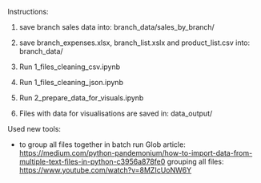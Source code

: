 
Instructions:
1. save branch sales data into: branch_data/sales_by_branch/
2. save branch_expenses.xlsx, branch_list.xslx and product_list.csv into: branch_data/

3. Run 1_files_cleaning_csv.ipynb
4. Run 1_files_cleaning_json.ipynb
5. Run 2_prepare_data_for_visuals.ipynb 

6. Files with data for visualisations are saved in: data_output/

Used new tools:
 - to group all files together in batch run
Glob article: https://medium.com/python-pandemonium/how-to-import-data-from-multiple-text-files-in-python-c3956a878fe0
grouping all files: https://www.youtube.com/watch?v=8MZIcUoNW6Y
